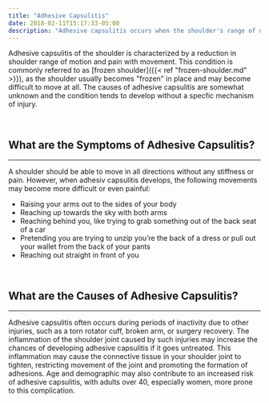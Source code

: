 ```yaml
---
title: "Adhesive Capsulitis"
date: 2018-02-11T15:17:33-05:00
description: "Adhesive capsulitis occurs when the shoulder's range of motion is painful and significantly reduced due to scarring. This is commonly known as frozen shoulder"
---
```


Adhesive capsulitis of the shoulder is characterized by a reduction in shoulder range of motion and pain with movement. This condition is commonly referred to as [frozen shoulder]({{< ref "frozen-shoulder.md" >}}), as the shoulder usually becomes "frozen" in place and may become difficult to move at all. The causes of adhesive capsulitis are somewhat unknown and the condition tends to develop without a specfic mechanism of injury.

<br>

## What are the Symptoms of Adhesive Capsulitis?
<hr>
A shoulder should be able to move in all directions without any stiffness or pain. However, when adhesiv capsulitis develops, the following movements may become more difficult or even painful:

* Raising your arms out to the sides of your body
* Reaching up towards the sky with both arms
* Reaching behind you, like trying to grab something out of the back seat of a car
* Pretending you are trying to unzip you’re the back of a dress or pull out your wallet from the back of your pants
* Reaching out straight in front of you

<br>

## What are the Causes of Adhesive Capsulitis?
<hr>
Adhesive capsulitis often occurs during periods of inactivity due to other injuries, such as a torn rotator cuff, broken arm, or surgery recovery. The inflammation of the shoulder joint caused by such injuries may increase the chances of developing adhesive capsulitis if it goes untreated. This inflammation may cause the connective 
tissue in your shoulder joint to tighten, restricting movement of the joint and promoting the formation of adhesions. Age and demographic may also contribute to an increased risk of adhesive capsulitis, with adults over 40, especially women, more prone to this complication. 
